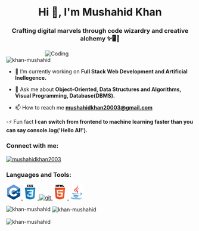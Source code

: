 <h1 align="center">Hi 👋, I'm Mushahid Khan</h1>
<h3 align="center">Crafting digital marvels through code wizardry and creative alchemy ✨🖥️🔮</h3>
<img align="right" alt="Coding" width="400" src="https://images.squarespace-cdn.com/content/v1/5769fc401b631bab1addb2ab/1541580611624-TE64QGKRJG8SWAIUS7NS/coding-freak.gif">

<p align="left"> <img src="https://komarev.com/ghpvc/?username=khan-mushahid&label=Profile%20views&color=0e75b6&style=flat" alt="khan-mushahid" /> </p>

- 🔭 I’m currently working on **Full Stack Web Development and Artificial Inellegence.**

- 💬 Ask me about **Object-Oriented, Data Structures and Algorithms, Visual Programming, Database(DBMS).**

- 📫 How to reach me **mushahidkhan20003@gmail.com**

-⚡ Fun fact **I can switch from frontend to machine learning faster than you can say console.log('Hello AI!').**

<h3 align="left">Connect with me:</h3>
<p align="left">
<a href="https://instagram.com/mushahidkhan2003" target="blank"><img align="center" src="https://raw.githubusercontent.com/rahuldkjain/github-profile-readme-generator/master/src/images/icons/Social/instagram.svg" alt="mushahidkhan2003" height="30" width="40" /></a>
</p>

<h3 align="left">Languages and Tools:</h3>
<p align="left"> <a href="https://www.w3schools.com/cpp/" target="_blank" rel="noreferrer"> <img src="https://raw.githubusercontent.com/devicons/devicon/master/icons/cplusplus/cplusplus-original.svg" alt="cplusplus" width="40" height="40"/> </a> <a href="https://www.w3schools.com/css/" target="_blank" rel="noreferrer"> <img src="https://raw.githubusercontent.com/devicons/devicon/master/icons/css3/css3-original-wordmark.svg" alt="css3" width="40" height="40"/> </a> <a href="https://git-scm.com/" target="_blank" rel="noreferrer"> <img src="https://www.vectorlogo.zone/logos/git-scm/git-scm-icon.svg" alt="git" width="40" height="40"/> </a> <a href="https://www.w3.org/html/" target="_blank" rel="noreferrer"> <img src="https://raw.githubusercontent.com/devicons/devicon/master/icons/html5/html5-original-wordmark.svg" alt="html5" width="40" height="40"/> </a> <a href="https://www.java.com" target="_blank" rel="noreferrer"> <img src="https://raw.githubusercontent.com/devicons/devicon/master/icons/java/java-original.svg" alt="java" width="40" height="40"/> </a> </p>

<p><img align="left" src="https://github-readme-stats.vercel.app/api/top-langs?username=khan-mushahid&show_icons=true&locale=en&layout=compact" alt="khan-mushahid" /></p>

<p>&nbsp;<img align="center" src="https://github-readme-stats.vercel.app/api?username=khan-mushahid&show_icons=true&locale=en" alt="khan-mushahid" /></p>

<p><img align="center" src="https://github-readme-streak-stats.herokuapp.com/?user=khan-mushahid&" alt="khan-mushahid" /></p>
